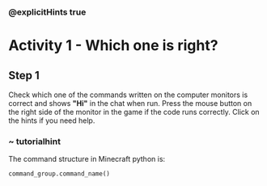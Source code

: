 ### @explicitHints true

# Activity 1 - Which one is right?

## Step 1
Check which one of the commands written on the computer monitors is correct and shows **"Hi"** in the chat when run.
Press the mouse button on the right side of the monitor in the game if the code runs correctly.
Click on the hints if you need help.

### ~ tutorialhint 
The command structure in Minecraft python is:
```python
command_group.command_name()
```
